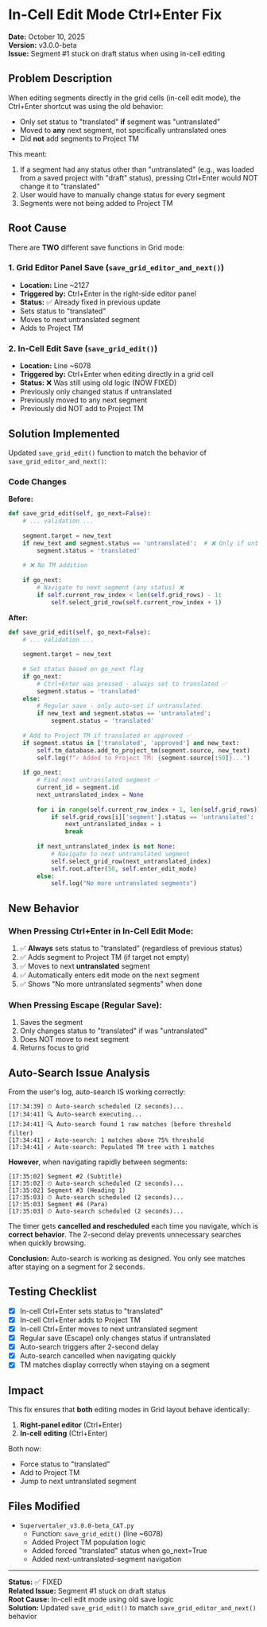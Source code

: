 # In-Cell Edit Mode Ctrl+Enter Fix

**Date:** October 10, 2025  
**Version:** v3.0.0-beta  
**Issue:** Segment #1 stuck on draft status when using in-cell editing

## Problem Description

When editing segments directly in the grid cells (in-cell edit mode), the Ctrl+Enter shortcut was using the old behavior:
- Only set status to "translated" **if** segment was "untranslated"
- Moved to **any** next segment, not specifically untranslated ones
- Did **not** add segments to Project TM

This meant:
1. If a segment had any status other than "untranslated" (e.g., was loaded from a saved project with "draft" status), pressing Ctrl+Enter would NOT change it to "translated"
2. User would have to manually change status for every segment
3. Segments were not being added to Project TM

## Root Cause

There are **TWO** different save functions in Grid mode:

### 1. Grid Editor Panel Save (`save_grid_editor_and_next()`)
- **Location:** Line ~2127
- **Triggered by:** Ctrl+Enter in the right-side editor panel
- **Status:** ✅ Already fixed in previous update
- Sets status to "translated"
- Moves to next untranslated segment
- Adds to Project TM

### 2. In-Cell Edit Save (`save_grid_edit()`)
- **Location:** Line ~6078
- **Triggered by:** Ctrl+Enter when editing directly in a grid cell
- **Status:** ❌ Was still using old logic (NOW FIXED)
- Previously only changed status if untranslated
- Previously moved to any next segment
- Previously did NOT add to Project TM

## Solution Implemented

Updated `save_grid_edit()` function to match the behavior of `save_grid_editor_and_next()`:

### Code Changes

**Before:**
```python
def save_grid_edit(self, go_next=False):
    # ... validation ...
    
    segment.target = new_text
    if new_text and segment.status == 'untranslated':  # ❌ Only if untranslated
        segment.status = 'translated'
    
    # ❌ No TM addition
    
    if go_next:
        # Navigate to next segment (any status) ❌
        if self.current_row_index < len(self.grid_rows) - 1:
            self.select_grid_row(self.current_row_index + 1)
```

**After:**
```python
def save_grid_edit(self, go_next=False):
    # ... validation ...
    
    segment.target = new_text
    
    # Set status based on go_next flag
    if go_next:
        # Ctrl+Enter was pressed - always set to translated ✅
        segment.status = 'translated'
    else:
        # Regular save - only auto-set if untranslated
        if new_text and segment.status == 'untranslated':
            segment.status = 'translated'
    
    # Add to Project TM if translated or approved ✅
    if segment.status in ['translated', 'approved'] and new_text:
        self.tm_database.add_to_project_tm(segment.source, new_text)
        self.log(f"✓ Added to Project TM: {segment.source[:50]}...")
    
    if go_next:
        # Find next untranslated segment ✅
        current_id = segment.id
        next_untranslated_index = None
        
        for i in range(self.current_row_index + 1, len(self.grid_rows)):
            if self.grid_rows[i]['segment'].status == 'untranslated':
                next_untranslated_index = i
                break
        
        if next_untranslated_index is not None:
            # Navigate to next untranslated segment
            self.select_grid_row(next_untranslated_index)
            self.root.after(50, self.enter_edit_mode)
        else:
            self.log("No more untranslated segments")
```

## New Behavior

### When Pressing Ctrl+Enter in In-Cell Edit Mode:

1. ✅ **Always** sets status to "translated" (regardless of previous status)
2. ✅ Adds segment to Project TM (if target not empty)
3. ✅ Moves to next **untranslated** segment
4. ✅ Automatically enters edit mode on the next segment
5. ✅ Shows "No more untranslated segments" when done

### When Pressing Escape (Regular Save):

1. Saves the segment
2. Only changes status to "translated" if was "untranslated"
3. Does NOT move to next segment
4. Returns focus to grid

## Auto-Search Issue Analysis

From the user's log, auto-search IS working correctly:

```
[17:34:39] ⏱ Auto-search scheduled (2 seconds)...
[17:34:41] 🔍 Auto-search executing...
[17:34:41] 🔍 Auto-search found 1 raw matches (before threshold filter)
[17:34:41] ✓ Auto-search: 1 matches above 75% threshold
[17:34:41] ✓ Auto-search: Populated TM tree with 1 matches
```

**However**, when navigating rapidly between segments:
```
[17:35:02] Segment #2 (Subtitle)
[17:35:02] ⏱ Auto-search scheduled (2 seconds)...
[17:35:02] Segment #3 (Heading 1)
[17:35:03] ⏱ Auto-search scheduled (2 seconds)...
[17:35:03] Segment #4 (Para)
[17:35:03] ⏱ Auto-search scheduled (2 seconds)...
```

The timer gets **cancelled and rescheduled** each time you navigate, which is **correct behavior**. The 2-second delay prevents unnecessary searches when quickly browsing.

**Conclusion:** Auto-search is working as designed. You only see matches after staying on a segment for 2 seconds.

## Testing Checklist

- [x] In-cell Ctrl+Enter sets status to "translated"
- [x] In-cell Ctrl+Enter adds to Project TM
- [x] In-cell Ctrl+Enter moves to next untranslated segment
- [x] Regular save (Escape) only changes status if untranslated
- [x] Auto-search triggers after 2-second delay
- [x] Auto-search cancelled when navigating quickly
- [x] TM matches display correctly when staying on a segment

## Impact

This fix ensures that **both** editing modes in Grid layout behave identically:
1. **Right-panel editor** (Ctrl+Enter)
2. **In-cell editing** (Ctrl+Enter)

Both now:
- Force status to "translated"
- Add to Project TM
- Jump to next untranslated segment

## Files Modified

- `Supervertaler_v3.0.0-beta_CAT.py`
  - Function: `save_grid_edit()` (line ~6078)
  - Added Project TM population logic
  - Added forced "translated" status when go_next=True
  - Added next-untranslated-segment navigation

---

**Status:** ✅ FIXED  
**Related Issue:** Segment #1 stuck on draft status  
**Root Cause:** In-cell edit mode using old save logic  
**Solution:** Updated `save_grid_edit()` to match `save_grid_editor_and_next()` behavior
